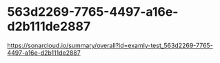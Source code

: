# 563d2269-7765-4497-a16e-d2b111de2887
https://sonarcloud.io/summary/overall?id=examly-test_563d2269-7765-4497-a16e-d2b111de2887
